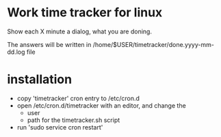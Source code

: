 
# Work time tracker for linux

Show each X minute a dialog, what you are doning.

The answers will be written in /home/$USER/timetracker/done.yyyy-mm-dd.log file

# installation

* copy 'timetracker' cron entry to /etc/cron.d
* open /etc/cron.d/timetracker with an editor, and change the 
  * user 
  * path for the timetracker.sh script
* run 'sudo service cron restart'


